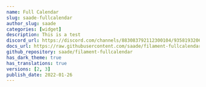 ```yaml
---
name: Full Calendar
slug: saade-fullcalendar
author_slug: saade
categories: [widget]
description: This is a test
discord_url: https://discord.com/channels/883083792112300104/935819320699805737
docs_url: https://raw.githubusercontent.com/saade/filament-fullcalendar/3.x/README.md
github_repository: saade/filament-fullcalendar
has_dark_theme: true
has_translations: true
versions: [2, 3]
publish_date: 2022-01-26
---
```

